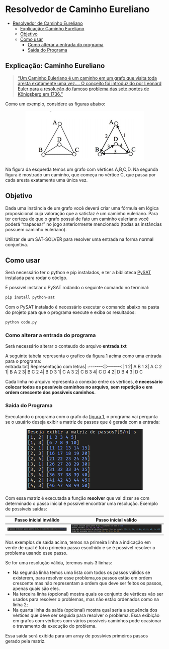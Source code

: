 # Resolvedor de Caminho Eureliano

- [Resolvedor de Caminho Eureliano](#resolvedor-de-caminho-eureliano)
	- [Explicação: Caminho Eureliano](#explicação-caminho-eureliano)
	- [Objetivo](#objetivo)
	- [Como usar](#como-usar)
		- [Como alterar a entrada do programa](#como-alterar-a-entrada-do-programa)
		- [Saída do Programa](#saída-do-programa)

## Explicação: Caminho Eureliano

> [“Um Caminho Euleriano é um caminho em um grafo que visita toda aresta exatamente uma vez.... O conceito foi introduzido por Leonard Euler para a resolução do famoso problema das sete pontes de Königsberg em 1736.”](https://pt.wikipedia.org/wiki/Caminho_euleriano)

Como um exemplo, considere as figuras abaixo:

<div style="text-align:center"><img src="IMG/2021-04-03-01-01-10.png" alt="Exemplo de Grafo" id="fig1"/></div>

Na figura da esquerda temos um grafo com vértices A,B,C,D. Na segunda figura é mostrado um caminho, que começa no vértice C, que passa por cada aresta exatamente uma única vez.

## Objetivo

Dada uma instância de um grafo você deverá criar uma fórmula em lógica proposicional cuja valoração que a satisfaz é um caminho euleriano. Para ter certeza de que o grafo possui de fato um caminho euleriano você poderá “trapacear” no jogo anteriormente mencionado (todas as instâncias possuem caminho euleriano).

Utilizar de um SAT-SOLVER para resolver uma entrada na forma normal conjuntiva.

## Como usar

Será necessário ter o python e pip instalados, e ter a biblioteca [PySAT](https://github.com/pysathq/pysat) instalada para rodar o código.

É possível instalar o PySAT rodando o seguinte comando no terminal:

```bash
pip install python-sat
```

Com o PySAT instalado é necessário executar o comando abaixo na pasta do projeto para que o programa execute e exiba os resultados:

```bash
python code.py
```

### Como alterar a entrada do programa

Será necessário alterar o conteudo do arquivo **entrada.txt**

A seguinte tabela representa o grafico da [figura 1](#fig1) acima como uma entrada para o programa:  
entrada.txt| Representação com letras|
:-------:|:-------:|
1 2| A B
1 3| A C
2 1| B A
2 3| B C
2 4| B D
3 1| C A
3 2| C B
3 4| C D
4 2| D B
4 3| D C

Cada linha no arquivo representa a conexão entre os vértices, **é necessário colocar todos os possíveis caminhos no arquivo, sem repetição e em ordem crescente dos possíveis caminhos.**

### Saída do Programa

Executando o programa com o grafo da [figura 1](#fig1), o programa vai pergunta se o usuário deseja exibir a matriz de passos que é gerada com a entrada:

<div style="text-align:center"><img src="IMG/2021-04-04-13-38-11.png" alt="Matriz de passos"/></div>

Com essa matriz é executada a função **resolver** que vai dizer se com determinado o passo inicial é possível encontrar uma resolução. Exemplo de possíveis saidas:

Passo inicial inválido| Passo inicial válido
:-------:|:----:|
![Passo inicial inválido](IMG/2021-04-04-13-38-50.png) | ![Passo inicial válido](IMG/2021-04-04-13-39-16.png)

Nos exemplos de saída acima, temos na primeira linha a indicação em verde de qual é foi o primeiro passo escolhido e se é possível resolver o problema usando esse passo.

Se for uma resolução válida, teremos mais 3 linhas:

- Na segunda linha temos uma lista com todos os passos válidos se existerem, para resolver esse problema,os passos estão em ordem crescente mas não representam a ordem que deve ser feitos os passos, apenas quais são eles.
- Na terceira linha (opcional) mostra quais os conjunto de vértices vão ser usados para resolver o problemas, mas não estão ordenados como na linha 2;
- Na quarta linha da saída (opcional) mostra qual seria a sequência dos vértices que deve ser seguida para resolver o problema. Essa exibição em grafos com vértices com vários possíveis caminhos pode ocasionar o travamento da execução do problema.

Essa saída será exibida para um array de possívies primeiros passos gerado pela matriz.
